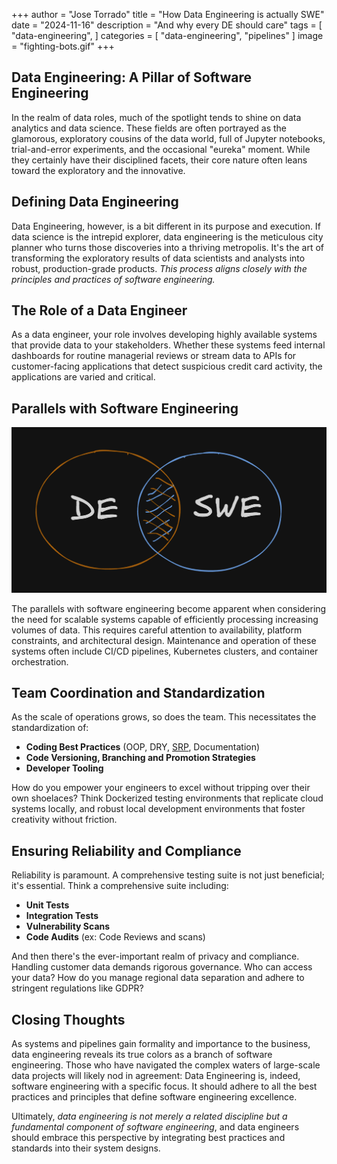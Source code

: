 +++
author = "Jose Torrado"
title = "How Data Engineering is actually SWE"
date = "2024-11-16"
description = "And why every DE should care"
tags = [
    "data-engineering",
]
categories = [
    "data-engineering",
    "pipelines"
]
image = "fighting-bots.gif"
+++

## **Data Engineering: A Pillar of Software Engineering**

In the realm of data roles, much of the spotlight tends to shine on data analytics and data science. These fields are often portrayed as the glamorous, exploratory cousins of the data world, full of Jupyter notebooks, trial-and-error experiments, and the occasional "eureka" moment. While they certainly have their disciplined facets, their core nature often leans toward the exploratory and the innovative.

## **Defining Data Engineering**

Data Engineering, however, is a bit different in its purpose and execution. If data science is the intrepid explorer, data engineering is the meticulous city planner who turns those discoveries into a thriving metropolis. It's the art of transforming the exploratory results of data scientists and analysts into robust, production-grade products. *This process aligns closely with the principles and practices of software engineering.*

## **The Role of a Data Engineer**

As a data engineer, your role involves developing highly available systems that provide data to your stakeholders. Whether these systems feed internal dashboards for routine managerial reviews or stream data to APIs for customer-facing applications that detect suspicious credit card activity, the applications are varied and critical.

## **Parallels with Software Engineering**

![I promise I'll get better at graphics](test2.png)

The parallels with software engineering become apparent when considering the need for scalable systems capable of efficiently processing increasing volumes of data. This requires careful attention to availability, platform constraints, and architectural design. Maintenance and operation of these systems often include CI/CD pipelines, Kubernetes clusters, and container orchestration.

## **Team Coordination and Standardization**

As the scale of operations grows, so does the team. This necessitates the standardization of:
- **Coding Best Practices** (OOP, DRY, [SRP](https://en.wikipedia.org/wiki/Single-responsibility_principle), Documentation)
- **Code Versioning, Branching and Promotion Strategies** 
- **Developer Tooling** 

How do you empower your engineers to excel without tripping over their own shoelaces? Think Dockerized testing environments that replicate cloud systems locally, and robust local development environments that foster creativity without friction.

## **Ensuring Reliability and Compliance**

Reliability is paramount. A comprehensive testing suite is not just beneficial; it's essential. Think a comprehensive suite including:
- **Unit Tests**
- **Integration Tests**
- **Vulnerability Scans**
- **Code Audits** (ex: Code Reviews and scans)

And then there's the ever-important realm of privacy and compliance. Handling customer data demands rigorous governance. Who can access your data? How do you manage regional data separation and adhere to stringent regulations like GDPR?

## **Closing Thoughts**

As systems and pipelines gain formality and importance to the business, data engineering reveals its true colors as a branch of software engineering. Those who have navigated the complex waters of large-scale data projects will likely nod in agreement: Data Engineering is, indeed, software engineering with a specific focus. It should adhere to all the best practices and principles that define software engineering excellence.

Ultimately, *data engineering is not merely a related discipline but a fundamental component of software engineering*, and data engineers should embrace this perspective by integrating best practices and standards into their system designs.
